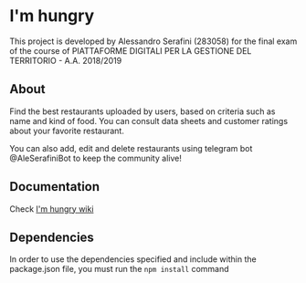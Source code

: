 # I'm hungry

This project is developed by Alessandro Serafini (283058) for the final exam of the course of PIATTAFORME DIGITALI PER LA GESTIONE DEL TERRITORIO - A.A. 2018/2019

## About 

Find the best restaurants uploaded by users, based on criteria such as name and kind of food. You can consult data sheets and customer ratings about your favorite restaurant.

You can also add, edit and delete restaurants using telegram bot @AleSerafiniBot to keep the community alive!

## Documentation 

Check [I'm hungry wiki](https://github.com/AlessandroSerafini/I-m-hungry/wiki)

## Dependencies

In order to use the dependencies specified and include within the package.json file, you must run the `npm install` command
